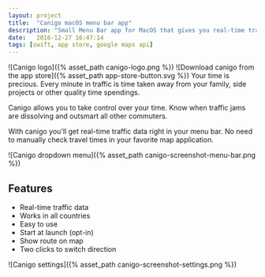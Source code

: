 ```yaml
---
layout: project
title:  "Canigo macOS menu bar app"
description: "Small Menu Bar app for MacOS that gives you real-time travel times for any destination. Perfect tool for commuters."
date:   2016-12-27 16:47:14
tags: [swift, app store, google maps api]
---
```

![Canigo logo]({% asset_path canigo-logo.png %})
![Download canigo from the app store]({% asset_path app-store-button.svg %})
Your time is precious. Every minute in traffic is time taken away from your family, side projects or other quality time spendings.

Canigo allows you to take control over your time. Know when traffic jams are dissolving and outsmart all other commuters.

With canigo you'll get real-time traffic data right in your menu bar. 
No need to manually check travel times in your favorite map application. 

![Canigo dropdown menu]({% asset_path canigo-screenshot-menu-bar.png %})

## Features
* Real-time traffic data
* Works in all countries
* Easy to use
* Start at launch (opt-in)
* Show route on map
* Two clicks to switch direction

![Canigo settings]({% asset_path canigo-screenshot-settings.png %})
